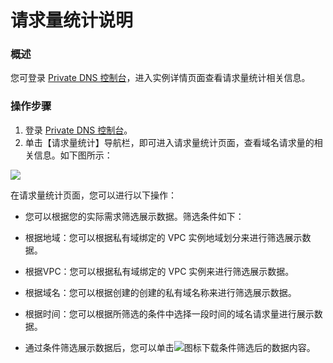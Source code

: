 
# 请求量统计说明
### 概述
您可登录 [Private DNS 控制台](https://console.cloud.tencent.com/privatedns)，进入实例详情页面查看请求量统计相关信息。

### 操作步骤
1. 登录 [Private DNS 控制台](https://console.cloud.tencent.com/privatedns)。
2. 单击【请求量统计】导航栏，即可进入请求量统计页面，查看域名请求量的相关信息。如下图所示：

![](https://main.qcloudimg.com/raw/0f0a4595b5221615368472241870667b.png)

在请求量统计页面，您可以进行以下操作：
- 您可以根据您的实际需求筛选展示数据。筛选条件如下：

 - 根据地域：您可以根据私有域绑定的 VPC 实例地域划分来进行筛选展示数据。
 - 根据VPC：您可以根据私有域绑定的 VPC 实例来进行筛选展示数据。
 - 根据域名：您可以根据创建的创建的私有域名称来进行筛选展示数据。
 - 根据时间：您可以根据所筛选的条件中选择一段时间的域名请求量进行展示数据。

- 通过条件筛选展示数据后，您可以单击![](https://main.qcloudimg.com/raw/84edaa435ee2a55af63f4db079cb73a3.png)图标下载条件筛选后的数据内容。
